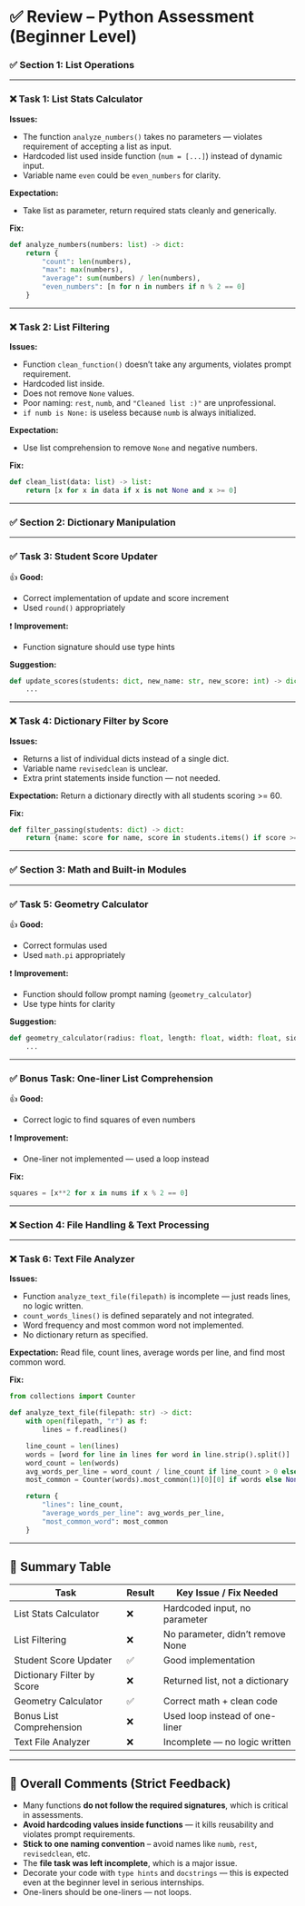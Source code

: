 # ✅ **Review – Python Assessment (Beginner Level)**


### ✅ **Section 1: List Operations**

---

### ❌ **Task 1: List Stats Calculator**

**Issues:**

* The function `analyze_numbers()` takes no parameters — violates requirement of accepting a list as input.
* Hardcoded list used inside function (`num = [...]`) instead of dynamic input.
* Variable name `even` could be `even_numbers` for clarity.

**Expectation:**

* Take list as parameter, return required stats cleanly and generically.

**Fix:**

```python
def analyze_numbers(numbers: list) -> dict:
    return {
        "count": len(numbers),
        "max": max(numbers),
        "average": sum(numbers) / len(numbers),
        "even_numbers": [n for n in numbers if n % 2 == 0]
    }
```

---

### ❌ **Task 2: List Filtering**

**Issues:**

* Function `clean_function()` doesn’t take any arguments, violates prompt requirement.
* Hardcoded list inside.
* Does not remove `None` values.
* Poor naming: `rest`, `numb`, and `"Cleaned list :)"` are unprofessional.
* `if numb is None:` is useless because `numb` is always initialized.

**Expectation:**

* Use list comprehension to remove `None` and negative numbers.

**Fix:**

```python
def clean_list(data: list) -> list:
    return [x for x in data if x is not None and x >= 0]
```

---

### ✅ **Section 2: Dictionary Manipulation**

---

### ✅ **Task 3: Student Score Updater**

👍 **Good:**

* Correct implementation of update and score increment
* Used `round()` appropriately

❗ **Improvement:**

* Function signature should use type hints

**Suggestion:**

```python
def update_scores(students: dict, new_name: str, new_score: int) -> dict:
    ...
```

---

### ❌ **Task 4: Dictionary Filter by Score**

**Issues:**

* Returns a list of individual dicts instead of a single dict.
* Variable name `revisedclean` is unclear.
* Extra print statements inside function — not needed.

**Expectation:**
Return a dictionary directly with all students scoring >= 60.

**Fix:**

```python
def filter_passing(students: dict) -> dict:
    return {name: score for name, score in students.items() if score >= 60}
```

---

### ✅ **Section 3: Math and Built-in Modules**

---

### ✅ **Task 5: Geometry Calculator**

👍 **Good:**

* Correct formulas used
* Used `math.pi` appropriately

❗ **Improvement:**

* Function should follow prompt naming (`geometry_calculator`)
* Use type hints for clarity

**Suggestion:**

```python
def geometry_calculator(radius: float, length: float, width: float, side: float) -> dict:
    ...
```

---

### ✅ **Bonus Task: One-liner List Comprehension**

👍 **Good:**

* Correct logic to find squares of even numbers

❗ **Improvement:**

* One-liner not implemented — used a loop instead

**Fix:**

```python
squares = [x**2 for x in nums if x % 2 == 0]
```

---

### ❌ **Section 4: File Handling & Text Processing**

---

### ❌ **Task 6: Text File Analyzer**

**Issues:**

* Function `analyze_text_file(filepath)` is incomplete — just reads lines, no logic written.
* `count_words_lines()` is defined separately and not integrated.
* Word frequency and most common word not implemented.
* No dictionary return as specified.

**Expectation:**
Read file, count lines, average words per line, and find most common word.

**Fix:**

```python
from collections import Counter

def analyze_text_file(filepath: str) -> dict:
    with open(filepath, "r") as f:
        lines = f.readlines()

    line_count = len(lines)
    words = [word for line in lines for word in line.strip().split()]
    word_count = len(words)
    avg_words_per_line = word_count / line_count if line_count > 0 else 0
    most_common = Counter(words).most_common(1)[0][0] if words else None

    return {
        "lines": line_count,
        "average_words_per_line": avg_words_per_line,
        "most_common_word": most_common
    }
```

---

## 📌 Summary Table

| Task                       | Result | Key Issue / Fix Needed           |
| -------------------------- | ------ | -------------------------------- |
| List Stats Calculator      | ❌      | Hardcoded input, no parameter    |
| List Filtering             | ❌      | No parameter, didn’t remove None |
| Student Score Updater      | ✅      | Good implementation              |
| Dictionary Filter by Score | ❌      | Returned list, not a dictionary  |
| Geometry Calculator        | ✅      | Correct math + clean code        |
| Bonus List Comprehension   | ❌      | Used loop instead of one-liner   |
| Text File Analyzer         | ❌      | Incomplete — no logic written    |

---

## 🚨 Overall Comments (Strict Feedback)

* Many functions **do not follow the required signatures**, which is critical in assessments.
* **Avoid hardcoding values inside functions** — it kills reusability and violates prompt requirements.
* **Stick to one naming convention** – avoid names like `numb`, `rest`, `revisedclean`, etc.
* The **file task was left incomplete**, which is a major issue.
* Decorate your code with `type hints` and `docstrings` — this is expected even at the beginner level in serious internships.
* One-liners should be one-liners — not loops.



